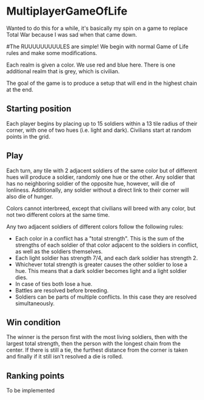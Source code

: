 # MultiplayerGameOfLife
Wanted to do this for a while, it's basically my spin on a game to replace Total War because I was sad when that came down.

#The RUUUUUUUUULES are simple!
We begin with normal Game of Life rules and make some modifications.

Each realm is given a color. We use red and blue here. There is one additional realm that is grey, which is civilian.

The goal of the game is to produce a setup that will end in the highest chain at the end.

## Starting position

Each player begins by placing up to 15 soldiers within a 13 tile radius of their corner, with one of two hues (i.e. light and dark).
Civilians start at random points in the grid.

## Play

Each turn, any tile with 2 adjacent soldiers of the same color but of different hues will produce a soldier, randomly one hue or the other. Any soldier that has no neighboring soldier of the opposite hue, however, will die of lonliness. Additionally, any soldier without a direct link to their corner will also die of hunger.

Colors cannot interbreed, except that civilians will breed with any color, but not two different colors at the same time.

Any two adjacent soldiers of different colors follow the following rules:

- Each color in a conflict has a "total strength". This is the sum of the strengths of each soldier of that color adjacent to the soldiers in conflict, as well as the soldiers themselves.
- Each light soldier has strength 7/4, and each dark soldier has strength 2.
- Whichever total strength is greater causes the other soldier to lose a hue. This means that a dark soldier becomes light and a light soldier dies.
- In case of ties both lose a hue.
- Battles are resolved before breeding.
- Soldiers can be parts of multiple conflicts. In this case they are resolved simultaneously.

## Win condition

The winner is the person first with the most living soldiers, then with the largest total strength, then the person with the longest chain from the center. If there is still a tie, the furthest distance from the corner is taken and finally if it still isn't resolved a die is rolled.

## Ranking points

To be implemented
